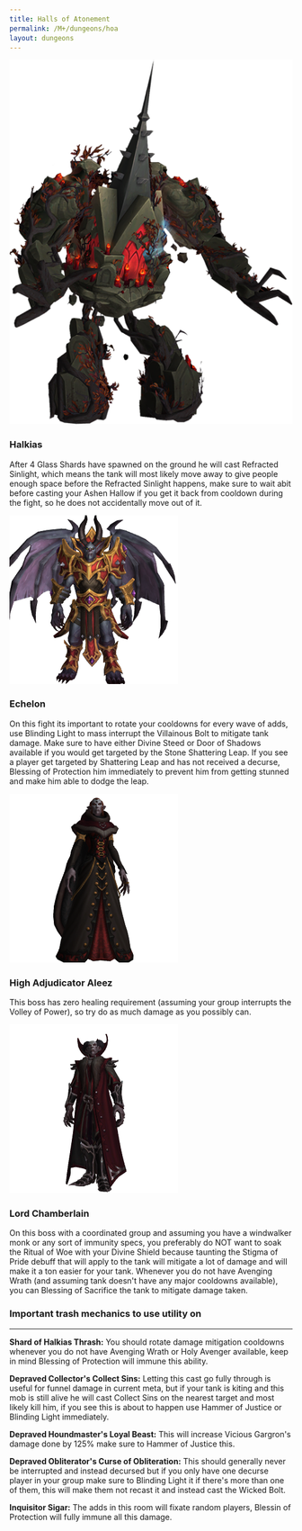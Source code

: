 ```yaml
---
title: Halls of Atonement
permalink: /M+/dungeons/hoa
layout: dungeons
---
```


<a>
    <img src="/assets/img/dungeons/halkias.png" class="dungeon_boss"/>
</a>

### Halkias

After 4 Glass Shards have spawned on the ground he will cast Refracted Sinlight, which means the tank will most likely move away to give people enough space before the Refracted Sinlight happens, make sure to wait abit before casting your Ashen Hallow if you get it back from cooldown during the fight, so he does not accidentally move out of it.

<a>
    <img src="/assets/img/dungeons/echelon.png" class="dungeon_boss"/>
</a>

### Echelon

On this fight its important to rotate your cooldowns for every wave of adds, use Blinding Light to mass interrupt the Villainous Bolt to mitigate tank damage. Make sure to have either Divine Steed or Door of Shadows available if you would get targeted by the Stone Shattering Leap. If you see a player get targeted by Shattering Leap and has not received a decurse, Blessing of Protection him immediately to prevent him from getting stunned and make him able to dodge the leap.

<a>
    <img src="/assets/img/dungeons/aleez.png" class="dungeon_boss"/>
</a>

### High Adjudicator Aleez

This boss has zero healing requirement (assuming your group interrupts the Volley of Power), so try do as much damage as you possibly can.

<a>
    <img src="/assets/img/dungeons/lord.png" class="dungeon_boss"/>
</a>

### Lord Chamberlain

On this boss with a coordinated group and assuming you have a windwalker monk or any sort of immunity specs, you preferably do NOT want to soak the Ritual of Woe with your Divine Shield because taunting the Stigma of Pride debuff that will apply to the tank will mitigate a lot of damage and will make it a ton easier for your tank. Whenever you do not have Avenging Wrath (and assuming tank doesn't have any major cooldowns available), you can Blessing of Sacrifice the tank to mitigate damage taken.

### Important trash mechanics to use utility on

---
**Shard of Halkias Thrash:** You should rotate damage mitigation cooldowns whenever you do not have Avenging Wrath or Holy Avenger available, keep in mind Blessing of Protection will immune this ability.

**Depraved Collector's Collect Sins:** Letting this cast go fully through is useful for funnel damage in current meta, but if your tank is kiting and this mob is still alive he will cast Collect Sins on the nearest target and most likely kill him, if you see this is about to happen use Hammer of Justice or Blinding Light immediately.

**Depraved Houndmaster's Loyal Beast:** This will increase Vicious Gargron's damage done by 125% make sure to Hammer of Justice this.

**Depraved Obliterator's Curse of Obliteration:** This should generally never be interrupted and instead decursed but if you only have one decurse player in your group make sure to Blinding Light it if there's more than one of them, this will make them not recast it and instead cast the Wicked Bolt.

**Inquisitor Sigar:** The adds in this room will fixate random players, Blessin of Protection will fully immune all this damage.

